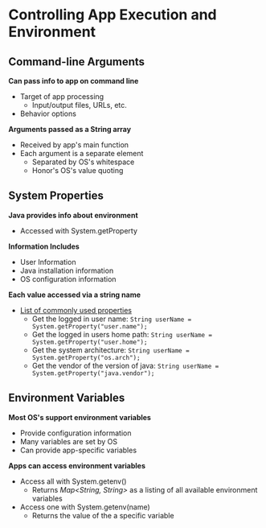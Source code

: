 # Controlling App Execution and Environment

## Command-line Arguments

**Can pass info to app on command line**
* Target of app processing
    * Input/output files, URLs, etc.
* Behavior options

**Arguments passed as a String array**
* Received by app's main function
* Each argument is a separate element
    * Separated by OS's whitespace
    * Honor's OS's value quoting

## System Properties

**Java provides info about environment**

* Accessed with System.getProperty

**Information Includes**

* User Information
* Java installation information
* OS configuration information

**Each value accessed via a string name**

* [List of commonly used properties](http://bit.ly/javasystemprops)
    * Get the logged in user name: `String userName = System.getProperty("user.name");`
    * Get the logged in users home path: `String userName = System.getProperty("user.home");`
    * Get the system architecture: `String userName = System.getProperty("os.arch");`
    * Get the vendor of the version of java: `String userName = System.getProperty("java.vendor");`

## Environment Variables

**Most OS's support environment variables**

* Provide configuration information
* Many variables are set by OS
* Can provide app-specific variables

**Apps can access environment variables**

* Access all with System.getenv()
    * Returns *Map<String, String>* as a listing of all available environment variables
* Access one with System.getenv(name)
    * Returns the value of the a specific variable
